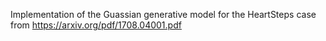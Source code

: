 Implementation of the Guassian generative model for the HeartSteps case from https://arxiv.org/pdf/1708.04001.pdf
